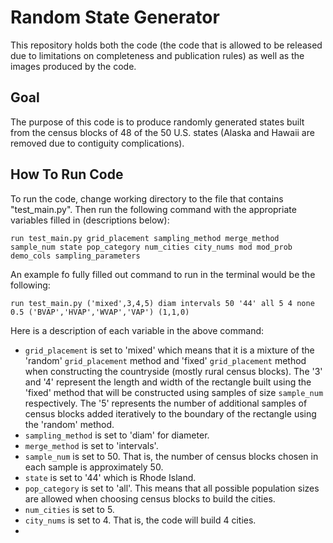 # Random State Generator
This repository holds both the code (the code that is allowed to be released due to limitations on completeness and publication rules) as well as the images produced by the code. 

## Goal
The purpose of this code is to produce randomly generated states built from the census blocks of 48 of the 50 U.S. states (Alaska and Hawaii are removed due to contiguity complications). 

## How To Run Code

To run the code, change working directory to the file that contains "test_main.py". Then run the following command with the appropriate variables filled in (descriptions below):
```
run test_main.py grid_placement sampling_method merge_method sample_num state pop_category num_cities city_nums mod mod_prob demo_cols sampling_parameters
```
An example fo fully filled out command to run in the terminal would be the following:
```
run test_main.py ('mixed',3,4,5) diam intervals 50 '44' all 5 4 none 0.5 ('BVAP','HVAP','WVAP','VAP') (1,1,0)
```
Here is a description of each variable in the above command:
- `grid_placement` is set to 'mixed' which means that it is a mixture of the 'random' `grid_placement` method and 'fixed' `grid_placement` method when constructing the countryside (mostly rural census blocks). 
The '3' and '4' represent the length and width of the rectangle built using the 'fixed' method that will be constructed using samples of size `sample_num` respectively. The '5' represents the number of additional samples of census blocks added iteratively to the boundary of the rectangle using the 'random' method.
- `sampling_method` is set to 'diam' for diameter.
- `merge_method` is set to 'intervals'.
- `sample_num` is set to 50. That is, the number of census blocks chosen in each sample is approximately 50.
- `state` is set to '44' which is Rhode Island.
- `pop_category` is set to 'all'. This means that all possible population sizes are allowed when choosing census blocks to build the cities.
- `num_cities` is set to 5.
- `city_nums` is set to 4. That is, the code will build 4 cities.
- 
